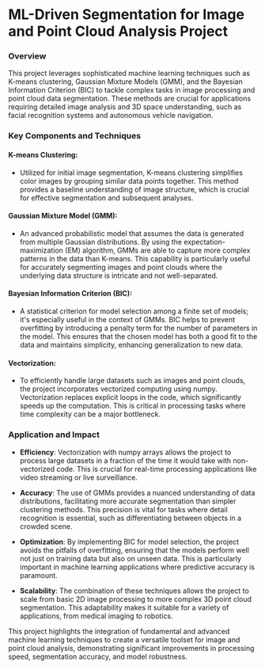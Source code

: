 
# ML-Driven Segmentation for Image and Point Cloud Analysis Project

### Overview
This project leverages sophisticated machine learning techniques such as K-means clustering, Gaussian Mixture Models (GMM), and the Bayesian Information Criterion (BIC) to tackle complex tasks in image processing and point cloud data segmentation. These methods are crucial for applications requiring detailed image analysis and 3D space understanding, such as facial recognition systems and autonomous vehicle navigation.

### Key Components and Techniques

#### K-means Clustering:
- Utilized for initial image segmentation, K-means clustering simplifies color images by grouping similar data points together. This method provides a baseline understanding of image structure, which is crucial for effective segmentation and subsequent analyses.

#### Gaussian Mixture Model (GMM):
- An advanced probabilistic model that assumes the data is generated from multiple Gaussian distributions. By using the expectation-maximization (EM) algorithm, GMMs are able to capture more complex patterns in the data than K-means. This capability is particularly useful for accurately segmenting images and point clouds where the underlying data structure is intricate and not well-separated.

#### Bayesian Information Criterion (BIC):
- A statistical criterion for model selection among a finite set of models; it's especially useful in the context of GMMs. BIC helps to prevent overfitting by introducing a penalty term for the number of parameters in the model. This ensures that the chosen model has both a good fit to the data and maintains simplicity, enhancing generalization to new data.

#### Vectorization:
- To efficiently handle large datasets such as images and point clouds, the project incorporates vectorized computing using numpy. Vectorization replaces explicit loops in the code, which significantly speeds up the computation. This is critical in processing tasks where time complexity can be a major bottleneck.

### Application and Impact

- **Efficiency**: Vectorization with numpy arrays allows the project to process large datasets in a fraction of the time it would take with non-vectorized code. This is crucial for real-time processing applications like video streaming or live surveillance.

- **Accuracy**: The use of GMMs provides a nuanced understanding of data distributions, facilitating more accurate segmentation than simpler clustering methods. This precision is vital for tasks where detail recognition is essential, such as differentiating between objects in a crowded scene.

- **Optimization**: By implementing BIC for model selection, the project avoids the pitfalls of overfitting, ensuring that the models perform well not just on training data but also on unseen data. This is particularly important in machine learning applications where predictive accuracy is paramount.

- **Scalability**: The combination of these techniques allows the project to scale from basic 2D image processing to more complex 3D point cloud segmentation. This adaptability makes it suitable for a variety of applications, from medical imaging to robotics.

This project highlights the integration of fundamental and advanced machine learning techniques to create a versatile toolset for image and point cloud analysis, demonstrating significant improvements in processing speed, segmentation accuracy, and model robustness.
